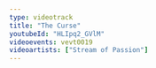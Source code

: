 ```yaml
---
type: videotrack
title: "The Curse"
youtubeId: "HLIpq2_GVlM"
videoevents: vevt0019
videoartists: ["Stream of Passion"]
---
```

